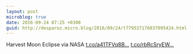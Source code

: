 ```yaml
---
layout: post
microblog: true
date: 2016-09-24 07:25 +0300
guid: http://desparoz.micro.blog/2016/09/24/t779537176837095424.html
---
```

Harvest Moon Eclipse via NASA [t.co/a41TFVq8B...](https://t.co/a41TFVq8Bt) [t.co/rbRcSryEW...](https://t.co/rbRcSryEWb)
